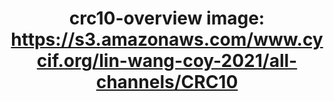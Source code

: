 ---
title: "crc10-overview
image: https://s3.amazonaws.com/www.cycif.org/lin-wang-coy-2021/all-channels/CRC10"
layout: osd-exhibit
paper: config-HTA-CRCATLAS-1
figure: crc10-overview
---